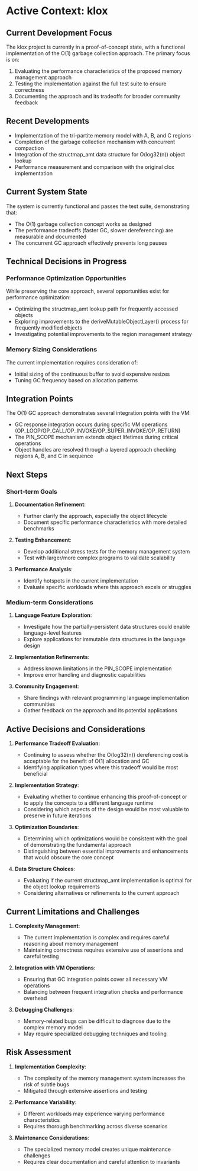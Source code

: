 # Active Context: klox

## Current Development Focus

The klox project is currently in a proof-of-concept state, with a functional implementation of the O(1) garbage collection approach. The primary focus is on:

1. Evaluating the performance characteristics of the proposed memory management approach
2. Testing the implementation against the full test suite to ensure correctness
3. Documenting the approach and its tradeoffs for broader community feedback

## Recent Developments

- Implementation of the tri-partite memory model with A, B, and C regions
- Completion of the garbage collection mechanism with concurrent compaction
- Integration of the structmap_amt data structure for O(log32(n)) object lookup
- Performance measurement and comparison with the original clox implementation

## Current System State

The system is currently functional and passes the test suite, demonstrating that:

- The O(1) garbage collection concept works as designed
- The performance tradeoffs (faster GC, slower dereferencing) are measurable and documented
- The concurrent GC approach effectively prevents long pauses

## Technical Decisions in Progress

### Performance Optimization Opportunities

While preserving the core approach, several opportunities exist for performance optimization:

- Optimizing the structmap_amt lookup path for frequently accessed objects
- Exploring improvements to the deriveMutableObjectLayer() process for frequently modified objects
- Investigating potential improvements to the region management strategy

### Memory Sizing Considerations

The current implementation requires consideration of:

- Initial sizing of the continuous buffer to avoid expensive resizes
- Tuning GC frequency based on allocation patterns

## Integration Points

The O(1) GC approach demonstrates several integration points with the VM:

- GC response integration occurs during specific VM operations (OP_LOOP/OP_CALL/OP_INVOKE/OP_SUPER_INVOKE/OP_RETURN)
- The PIN_SCOPE mechanism extends object lifetimes during critical operations
- Object handles are resolved through a layered approach checking regions A, B, and C in sequence

## Next Steps

### Short-term Goals

1. **Documentation Refinement**:
   - Further clarify the approach, especially the object lifecycle
   - Document specific performance characteristics with more detailed benchmarks

2. **Testing Enhancement**:
   - Develop additional stress tests for the memory management system
   - Test with larger/more complex programs to validate scalability

3. **Performance Analysis**:
   - Identify hotspots in the current implementation
   - Evaluate specific workloads where this approach excels or struggles

### Medium-term Considerations

1. **Language Feature Exploration**:
   - Investigate how the partially-persistent data structures could enable language-level features
   - Explore applications for immutable data structures in the language design

2. **Implementation Refinements**:
   - Address known limitations in the PIN_SCOPE implementation
   - Improve error handling and diagnostic capabilities

3. **Community Engagement**:
   - Share findings with relevant programming language implementation communities
   - Gather feedback on the approach and its potential applications

## Active Decisions and Considerations

1. **Performance Tradeoff Evaluation**:
   - Continuing to assess whether the O(log32(n)) dereferencing cost is acceptable for the benefit of O(1) allocation and GC
   - Identifying application types where this tradeoff would be most beneficial

2. **Implementation Strategy**:
   - Evaluating whether to continue enhancing this proof-of-concept or to apply the concepts to a different language runtime
   - Considering which aspects of the design would be most valuable to preserve in future iterations

3. **Optimization Boundaries**:
   - Determining which optimizations would be consistent with the goal of demonstrating the fundamental approach
   - Distinguishing between essential improvements and enhancements that would obscure the core concept

4. **Data Structure Choices**:
   - Evaluating if the current structmap_amt implementation is optimal for the object lookup requirements
   - Considering alternatives or refinements to the current approach

## Current Limitations and Challenges

1. **Complexity Management**:
   - The current implementation is complex and requires careful reasoning about memory management
   - Maintaining correctness requires extensive use of assertions and careful testing

2. **Integration with VM Operations**:
   - Ensuring that GC integration points cover all necessary VM operations
   - Balancing between frequent integration checks and performance overhead

3. **Debugging Challenges**:
   - Memory-related bugs can be difficult to diagnose due to the complex memory model
   - May require specialized debugging techniques and tooling

## Risk Assessment

1. **Implementation Complexity**:
   - The complexity of the memory management system increases the risk of subtle bugs
   - Mitigated through extensive assertions and testing

2. **Performance Variability**:
   - Different workloads may experience varying performance characteristics
   - Requires thorough benchmarking across diverse scenarios

3. **Maintenance Considerations**:
   - The specialized memory model creates unique maintenance challenges
   - Requires clear documentation and careful attention to invariants
